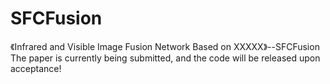 # SFCFusion
《Infrared and Visible Image Fusion Network Based on XXXXX》--SFCFusion
The paper is currently being submitted, and the code will be released upon acceptance!
